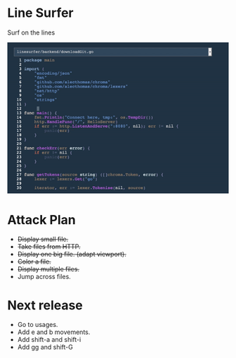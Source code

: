 # Line Surfer

Surf on the lines


![demo](demo.gif)

# Attack Plan

- ~~Display small file.~~
- ~~Take files from HTTP.~~
- ~~Display one big file. (adapt viewport).~~
- ~~Color a file.~~
- ~~Display multiple files.~~
- Jump across files.

# Next release

- Go to usages.
- Add e and b movements.
- Add shift-a and shift-i
- Add gg and shift-G
